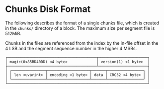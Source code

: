 # Chunks Disk Format

The following describes the format of a single chunks file, which is created in the `chunks/` directory of a block. The maximum size per segment file is 512MiB.

Chunks in the files are referenced from the index by the in-file offset in the 4 LSB and the segment sequence number in the higher 4 MSBs.

```
┌────────────────────────────────────────┬──────────────────────┐
│ magic(0x85BD40DD) <4 byte>             │ version(1) <1 byte>  │
├────────────────────────────────────────┴──────────────────────┤
│ ┌───────────────┬───────────────────┬──────┬────────────────┐ │
│ │ len <uvarint> │ encoding <1 byte> │ data │ CRC32 <4 byte> │ │
│ └───────────────┴───────────────────┴──────┴────────────────┘ │
└───────────────────────────────────────────────────────────────┘
```
